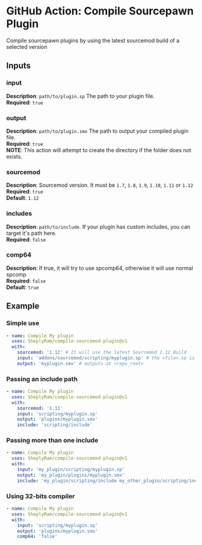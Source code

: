 # GitHub Action: Compile Sourcepawn Plugin

Compile sourcepawn plugins by using the latest sourcemod build of a selected version

## Inputs

### input

**Description**: `path/to/plugin.sp` The path to your plugin file.<br />
**Required**: `true`<br />

### output

**Description**: `path/to/plugin.smx` The path to output your compiled plugin file.<br />
**Required**: `true`<br />
**NOTE**: This action will attempt to create the directory if the folder does not exists.<br />

### sourcemod

**Description**: Sourcemod version. It must be `1.7`, `1.8`, `1.9`, `1.10`, `1.11` or `1.12`<br />
**Required**: `true`<br />
**Default**: `1.12`<br />

### includes

**Description**: `path/to/include`. If your plugin has custom includes, you can target it's path here.<br />
**Required**: `false`<br />

### comp64

**Description**: If true, it will try to use spcomp64, otherwise it will use normal spcomp<br />
**Required**: `false`<br />
**Default**: `true`<br />

## Example

### Simple use

```yml
- name: Compile My plugin
  uses: SheplyRam/compile-sourcemod-plugin@v1
  with:
    sourcemod: '1.12' # It will use the latest Sourcemod 1.12 Build
    input: 'addons/sourcemod/scripting/myplugin.sp' # the <file>.sp is located at <repo_root>/sourcemod/scripting/myplugin.sp
    output: 'myplugin.smx' # outputs at <repo_root>
```

### Passing an include path

```yml
- name: Compile My plugin
  uses: SheplyRam/compile-sourcemod-plugin@v1
  with:
    sourcemod: '1.11'
    input: 'scripting/myplugin.sp'
    output: 'plugins/myplugin.smx'
    include: 'scripting/include'
```

### Passing more than one include

```yml
- name: Compile My plugin
  uses: SheplyRam/compile-sourcemod-plugin@v1
  with:
    input: 'my_plugin/scripting/myplugin.sp'
    output: 'my_plugin/plugins/myplugin.smx'
    include: 'my_plugin/scripting/include my_other_plugin/scripting/include'
```

### Using 32-bits compiler

```yml
- name: Compile My plugin
  uses: SheplyRam/compile-sourcemod-plugin@v1
  with:
    input: 'scripting/myplugin.sp'
    output: 'plugins/myplugin.smx'
    comp64: 'false'
```
